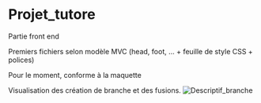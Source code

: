 # Projet_tutore

Partie front end

Premiers fichiers selon modèle MVC (head, foot, ... + feuille de style CSS + polices)

Pour le moment, conforme à la maquette



Visualisation des création de branche et des fusions.
![Descriptif_branche](https://user-images.githubusercontent.com/77001333/111866773-254bd000-8970-11eb-8095-75d2e1f7e658.png)
